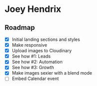 # Joey Hendrix

## Roadmap

- [x] Initial landing sections and styles
- [x] Make responsive
- [x] Upload images to Cloudinary
- [x] See how #1: Leads
- [x] See how #2: Automation
- [x] See how #3: Growth
- [x] Make images sexier with a blend mode
- [ ] Embed Calendar event
